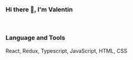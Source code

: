 ### Hi there 👋, I'm Valentin
<br/>

### Language and Tools
React, Redux, Typescript, JavaScript, HTML, CSS
